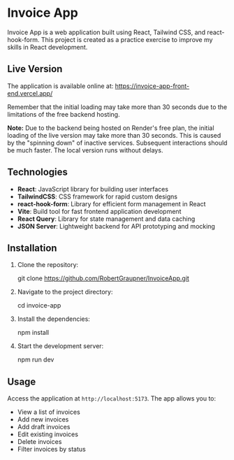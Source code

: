 # Invoice App

Invoice App is a web application built using React, Tailwind CSS, and react-hook-form.
This project is created as a practice exercise to improve my skills in React development.

## Live Version

The application is available online at: https://invoice-app-front-end.vercel.app/

Remember that the initial loading may take more than 30 seconds due to the limitations of the free backend hosting.

**Note:**
Due to the backend being hosted on Render's free plan, the initial loading of the live version may take more than 30 seconds. This is caused by the "spinning down" of inactive services. Subsequent interactions should be much faster. The local version runs without delays.

## Technologies

- **React**: JavaScript library for building user interfaces
- **TailwindCSS**: CSS framework for rapid custom designs
- **react-hook-form**: Library for efficient form management in React
- **Vite**: Build tool for fast frontend application development
- **React Query**: Library for state management and data caching
- **JSON Server**: Lightweight backend for API prototyping and mocking

## Installation

1. Clone the repository:

   git clone https://github.com/RobertGraupner/InvoiceApp.git

2. Navigate to the project directory:

   cd invoice-app

3. Install the dependencies:

   npm install

4. Start the development server:

   npm run dev

## Usage

Access the application at `http://localhost:5173`. The app allows you to:

- View a list of invoices
- Add new invoices
- Add draft invoices
- Edit existing invoices
- Delete invoices
- Filter invoices by status
